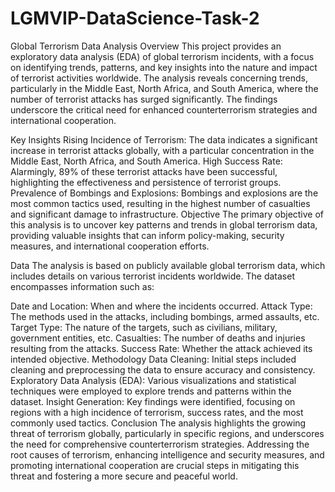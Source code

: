 # LGMVIP-DataScience-Task-2

Global Terrorism Data Analysis
Overview
This project provides an exploratory data analysis (EDA) of global terrorism incidents, with a focus on identifying trends, patterns, and key insights into the nature and impact of terrorist activities worldwide. The analysis reveals concerning trends, particularly in the Middle East, North Africa, and South America, where the number of terrorist attacks has surged significantly. The findings underscore the critical need for enhanced counterterrorism strategies and international cooperation.

Key Insights
Rising Incidence of Terrorism: The data indicates a significant increase in terrorist attacks globally, with a particular concentration in the Middle East, North Africa, and South America.
High Success Rate: Alarmingly, 89% of these terrorist attacks have been successful, highlighting the effectiveness and persistence of terrorist groups.
Prevalence of Bombings and Explosions: Bombings and explosions are the most common tactics used, resulting in the highest number of casualties and significant damage to infrastructure.
Objective
The primary objective of this analysis is to uncover key patterns and trends in global terrorism data, providing valuable insights that can inform policy-making, security measures, and international cooperation efforts.

Data
The analysis is based on publicly available global terrorism data, which includes details on various terrorist incidents worldwide. The dataset encompasses information such as:

Date and Location: When and where the incidents occurred.
Attack Type: The methods used in the attacks, including bombings, armed assaults, etc.
Target Type: The nature of the targets, such as civilians, military, government entities, etc.
Casualties: The number of deaths and injuries resulting from the attacks.
Success Rate: Whether the attack achieved its intended objective.
Methodology
Data Cleaning: Initial steps included cleaning and preprocessing the data to ensure accuracy and consistency.
Exploratory Data Analysis (EDA): Various visualizations and statistical techniques were employed to explore trends and patterns within the dataset.
Insight Generation: Key findings were identified, focusing on regions with a high incidence of terrorism, success rates, and the most commonly used tactics.
Conclusion
The analysis highlights the growing threat of terrorism globally, particularly in specific regions, and underscores the need for comprehensive counterterrorism strategies. Addressing the root causes of terrorism, enhancing intelligence and security measures, and promoting international cooperation are crucial steps in mitigating this threat and fostering a more secure and peaceful world.
